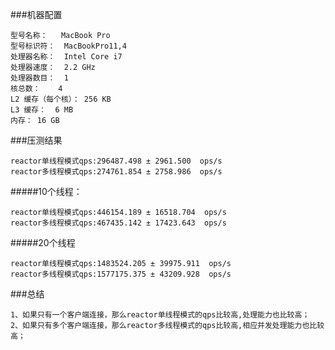 ###机器配置
```text
型号名称：	MacBook Pro
型号标识符：	MacBookPro11,4
处理器名称：	Intel Core i7
处理器速度：	2.2 GHz
处理器数目：	1
核总数：	4
L2 缓存（每个核）：	256 KB
L3 缓存：	6 MB
内存：	16 GB
```

###压测结果
```text
reactor单线程模式qps:296487.498 ± 2961.500  ops/s
reactor多线程模式qps:274761.854 ± 2758.986  ops/s
```


#####10个线程：
```text
reactor单线程模式qps:446154.189 ± 16518.704  ops/s
reactor多线程模式qps:467435.142 ± 17423.643  ops/s
```


#####20个线程
```text
reactor单线程模式qps:1483524.205 ± 39975.911  ops/s
reactor多线程模式qps:1577175.375 ± 43209.928  ops/s
```

###总结
```text
1、如果只有一个客户端连接，那么reactor单线程模式的qps比较高,处理能力也比较高；
2、如果只有多个客户端连接，那么reactor多线程模式的qps比较高,相应并发处理能力也比较高；
```